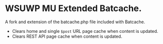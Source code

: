 # WSUWP MU Extended Batcache.

A fork and extension of the batcache.php file included with Batcache.

* Clears home and single `$post` URL page cache when content is updated.
* Clears REST API page cache when content is updated.

